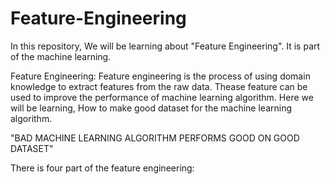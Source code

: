 # Feature-Engineering
In this repository, We will be learning about "Feature Engineering". It is part of the machine learning.

Feature Engineering: Feature engineering is the process of using domain knowledge to extract features from the raw data. Thease feature can be used to                          improve the performance of machine learning algorithm. Here we will be learning, How to make good dataset for the machine learning                          algorithm.

"BAD MACHINE LEARNING ALGORITHM PERFORMS GOOD ON GOOD DATASET"
                                    
There is four part of the feature engineering:
